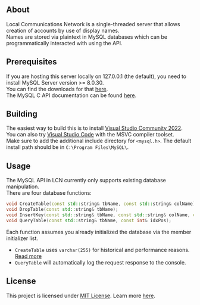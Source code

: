 ## About
Local Communications Network is a single-threaded server that allows creation of accounts by use of display names. </br>
Names are stored via plaintext in MySQL databases which can be programmatically interacted with using the API. </br>

## Prerequisites
If you are hosting this server locally on 127.0.0.1 (the default), you need to install MySQL Server version >= 8.0.30. </br>
You can find the downloads for that [here](https://dev.mysql.com/downloads/). </br>
The MySQL C API documentation can be found [here](https://dev.mysql.com/doc/c-api/8.0/en/c-api-basic-interface.html). </br>

## Building
The easiest way to build this is to install [Visual Studio Community 2022](https://visualstudio.microsoft.com/downloads/). </br>
You can also try [Visual Studio Code](https://code.visualstudio.com/docs/cpp/config-msvc) with the MSVC compiler toolset. </br>
Make sure to add the additional include directory for `<mysql.h>`. The default install path should be in `C:\Program Files\MySQL\`. </br>

## Usage
The MySQL API in LCN currently only supports existing database manipulation. </br>
There are four database functions: </br>
```cpp
void CreateTable(const std::string& tbName, const std::string& colName);
void DropTable(const std::string& tbName);
void InsertKey(const std::string& tbName, const std::string& colName, const std::string& idxData);
void QueryTable(const std::string& tbName, const int& idxPos);
```
Each function assumes you already initialized the database via the member initializer list. </br>
- `CreateTable` uses `varchar(255)` for historical and performance reasons. [Read more](https://stackoverflow.com/questions/1217466)
- `QueryTable` will automatically log the request response to the console.

## License
This project is licensed under [MIT License](https://github.com/eepsite/lcn/blob/master/LICENSE). Learn more [here](https://choosealicense.com/licenses/mit/).
